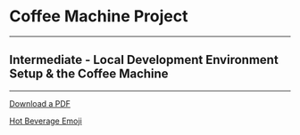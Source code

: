 # Coffee Machine Project

---

 ## Intermediate - Local Development Environment Setup & the Coffee Machine
---

[Download a PDF](https://drive.google.com/uc?export=download&id=1elZt2TeFGVrk4nXkx8E_5Slw2coEcOUo)

[Hot Beverage Emoji](https://emojipedia.org/hot-beverage)
